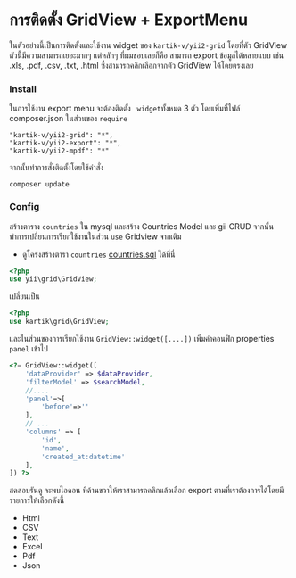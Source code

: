 # การติดตั้ง GridView + ExportMenu

 ในตัวอย่างนี้เป็นการติดตั้งและใช้งาน widget ของ `kartik-v/yii2-grid` โดยที่ตัว GridView ตัวนี้มีความสามารถเยอะมากๆ แต่หลักๆ ที่ผมชอบเลยก็คือ สามารถ export ข้อมูลได้หลายแบบ เช่น .xls, .pdf, .csv, .txt, .html ซึ่งสามารถคลิกเลือกจากตัว GridView ได้โดยตรงเลย

### Install
ในการใช้งาน export menu จะต้องติดตั้ง  ` widget`ทั้งหมด 3 ตัว โดยเพิ่มที่ไฟล์ composer.json ในส่วนของ  ```require```

 ```
"kartik-v/yii2-grid": "*",
"kartik-v/yii2-export": "*",
"kartik-v/yii2-mpdf": "*"
 ```

จากนั้นทำการสั่งติดตั้งโดยใช้คำสั่ง
```
composer update
```

### Config

สร้างตาราง `countries` ใน mysql และสร้าง Countries Model และ gii CRUD
จากนั้นทำการเปลี่ยนการเรียกใช้งานในส่วน `use` Gridview
จากเดิม
* ดูโครงสร้างตารา `countries` [countries.sql](https://github.com/raramuridesign/mysql-country-list/blob/master/mysql-country-list.sql) ได้ที่นี่
```php
<?php
use yii\grid\GridView;
```
เปลี่ยนเป็น
```php
<?php
use kartik\grid\GridView;
```

และในส่วนของการเรียกใช้งาน `GridView::widget([....])` เพิ่มค่าคอนฟิก properties `panel` เข้าไป
```php
<?= GridView::widget([
    'dataProvider' => $dataProvider,
    'filterModel' => $searchModel,
    //....
    'panel'=>[
        'before'=>''
    ],
    // ...
    'columns' => [
        'id',
        'name',
        'created_at:datetime'
    ],
]) ?>
```

สดสอบรันดู จะพบไอคอน ที่ด้านขวาให้เราสามารถคลิกแล้วเลือก   export ตามที่เราต้องการได้โดยมีรายการให้เลือกดังนี้
- Html
- CSV
- Text
- Excel
- Pdf
- Json
